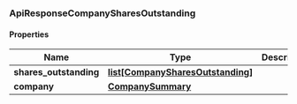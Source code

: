 

[//]: # (CLASS:ApiResponseCompanySharesOutstanding)

[//]: # (KIND:object)

### ApiResponseCompanySharesOutstanding

#### Properties

[//]: # (START_DEFINITION)

Name | Type | Description
------------ | ------------- | -------------
**shares_outstanding** | [**list[CompanySharesOutstanding]**](CompanySharesOutstanding.md) |  &nbsp;
**company** | [**CompanySummary**](CompanySummary.md) |  &nbsp;

[//]: # (END_DEFINITION)


[//]: # (CONTAINED_CLASS:CompanySharesOutstanding)


[//]: # (CONTAINED_CLASS:CompanySummary)



